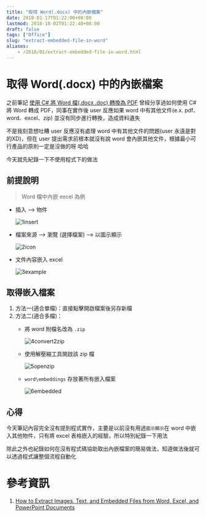 ```yaml
---
title: "取得 Word(.docx) 中的內嵌檔案"
date: 2018-01-17T01:22:00+08:00
lastmod: 2018-10-02T01:22:40+08:00
draft: false
tags: ["Office"]
slug: "extract-embedded-file-in-word"
aliases:
    - /2018/01/extract-embedded-file-in-word.html
---
```

# 取得 Word(.docx) 中的內嵌檔案
之前筆記 [使用 C# 將 Word 檔(.docx .doc) 轉換為 PDF](https://blog.yowko.com/2018/01/c-sharp-word-to-pdf.html) 曾經分享過如何使用 C# 將 Word 轉成 PDF，同事在實作後 user 反應如果 word 中有其他文件(e.x. pdf、word、excel、zip) 並沒有同步進行轉換，造成資料遺失

不是我刻意想吐糟 user 反應沒有處理 word 中有其他文件的問題(user 永遠是對的XD)，但在 user 提出需求前根本就沒有說 word 會內嵌其他文件，根據最小可行產品的原則一定是沒做的呀 哈哈

今天就先紀錄一下不使用程式下的做法

## 前提說明

> Word 檔中內嵌 excel 為例

*   插入 --> 物件

    ![1insert](https://user-images.githubusercontent.com/3851540/35001985-24060082-fb23-11e7-8ab5-501b96f2f685.png)

*   檔案來源 --> 瀏覽 (選擇檔案) --> 以圖示顯示

    ![2icon](https://user-images.githubusercontent.com/3851540/35001987-243f9a7c-fb23-11e7-92c0-68cf10f55e78.png)

*   文件內容嵌入 excel

    ![3example](https://user-images.githubusercontent.com/3851540/35001989-249a9314-fb23-11e7-9e7d-2a5fa4be118a.png)

## 取得嵌入檔案

1.  方法一(適合單檔)：直接點擊開啟檔案後另存新檔
2.  方法二(適合多檔)：
    *   將 word 附檔名改為 `.zip`

        ![4convert2zip](https://user-images.githubusercontent.com/3851540/35001990-24d28dfa-fb23-11e7-984b-206b9d41aa31.png)

    *   使用解壓縮工具開啟該 zip 檔

        ![5openzip](https://user-images.githubusercontent.com/3851540/35001991-2516f544-fb23-11e7-967c-d5d2c42e9356.png)

    *   `word\embeddings` 存放著所有嵌入檔案

        ![6embedded](https://user-images.githubusercontent.com/3851540/35001993-2646ae6e-fb23-11e7-8a37-7e152db2a910.png)

## 心得

今天筆記內容完全沒有提到程式實作，主要是以前沒有用過`圖示顯示`在 word 中嵌入其他物件，只有將 excel 表格嵌入的經驗，所以特別紀錄一下用法

除此之外也紀錄如何在沒有程式碼協助取出內嵌檔案的簡易做法，知道做法後就可以透過程式讓整個流程自動化

# 參考資訊

1.  [How to Extract Images, Text, and Embedded Files from Word, Excel, and PowerPoint Documents](https://www.howtogeek.com/50628/easily-extract-images-text-and-embedded-files-from-an-office-2007-document/)
